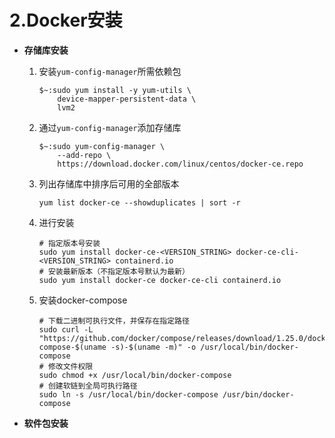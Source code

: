 # 2.Docker安装

+ **存储库安装**
    1. 安装`yum-config-manager`所需依赖包
        
        ```shell
        $~:sudo yum install -y yum-utils \
            device-mapper-persistent-data \
            lvm2
        ```
    2. 通过`yum-config-manager`添加存储库
        ```shell
        $~:sudo yum-config-manager \
            --add-repo \
            https://download.docker.com/linux/centos/docker-ce.repo
        ```
    3. 列出存储库中排序后可用的全部版本
        ```shell
        yum list docker-ce --showduplicates | sort -r
        ```
    4. 进行安装
        ```shell
        # 指定版本号安装
        sudo yum install docker-ce-<VERSION_STRING> docker-ce-cli-<VERSION_STRING> containerd.io
        # 安装最新版本（不指定版本号默认为最新）
        sudo yum install docker-ce docker-ce-cli containerd.io
        ```
    5. 安装docker-compose
        ```shell
        # 下载二进制可执行文件，并保存在指定路径
        sudo curl -L "https://github.com/docker/compose/releases/download/1.25.0/docker-compose-$(uname -s)-$(uname -m)" -o /usr/local/bin/docker-compose
        # 修改文件权限
        sudo chmod +x /usr/local/bin/docker-compose
        # 创建软链到全局可执行路径
        sudo ln -s /usr/local/bin/docker-compose /usr/bin/docker-compose
        ```
+ **软件包安装** 